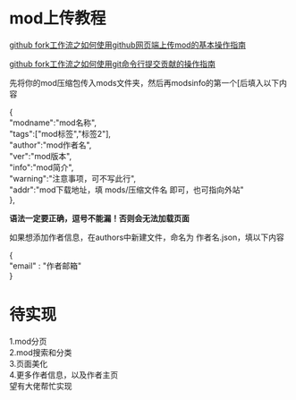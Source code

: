 # mod上传教程

[github fork工作流之如何使用github网页端上传mod的基本操作指南](https://github.com/cddamods/cddamods.github.io/blob/master/cn/github%20fork%E5%B7%A5%E4%BD%9C%E6%B5%81%E4%B9%8B%E5%A6%82%E4%BD%95%E4%BD%BF%E7%94%A8github%E7%BD%91%E9%A1%B5%E7%AB%AF%E4%B8%8A%E4%BC%A0mod%E7%9A%84%E5%9F%BA%E6%9C%AC%E6%93%8D%E4%BD%9C%E6%8C%87%E5%8D%97.md)

[github fork工作流之如何使用git命令行提交贡献的操作指南](https://github.com/cddamods/cddamods.github.io/blob/master/cn/github%20fork%E5%B7%A5%E4%BD%9C%E6%B5%81%E4%B9%8B%E5%A6%82%E4%BD%95%E4%BD%BF%E7%94%A8git%E5%91%BD%E4%BB%A4%E8%A1%8C%E6%8F%90%E4%BA%A4%E8%B4%A1%E7%8C%AE%E7%9A%84%E6%93%8D%E4%BD%9C%E6%8C%87%E5%8D%97.md)

先将你的mod压缩包传入mods文件夹，然后再modsinfo的第一个[后填入以下内容  
  
{  
	"modname":"mod名称",  
	"tags":["mod标签","标签2"],  
	"author":"mod作者名",  
	"ver":"mod版本",  
	"info":"mod简介",  
	"warning":"注意事项，可不写此行",  
	"addr":"mod下载地址，填 mods/压缩文件名 即可，也可指向外站"  
},  
  
**语法一定要正确，逗号不能漏！否则会无法加载页面**  
  
如果想添加作者信息，在authors中新建文件，命名为 作者名.json，填以下内容  
  
{  
	"email" : "作者邮箱"  
}  
  
# 待实现

1.mod分页  
2.mod搜索和分类  
3.页面美化  
4.更多作者信息，以及作者主页  
望有大佬帮忙实现  
